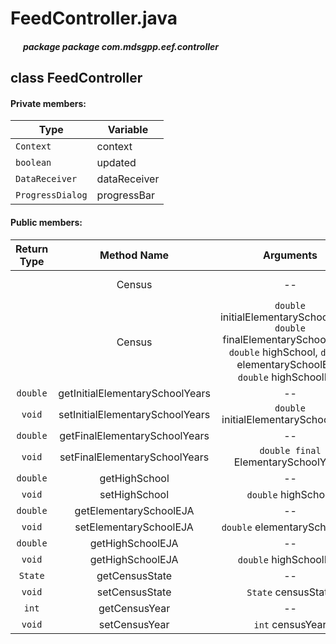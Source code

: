 # FeedController.java

##### &nbsp;&nbsp;&nbsp;&nbsp;&nbsp;&nbsp;package package com.mdsgpp.eef.controller

## class FeedController

#### Private members:

| Type     | Variable                     |
|----------|------------------------------|
| `Context` | context |
| `boolean` | updated   |
| `DataReceiver` | dataReceiver           |
| `ProgressDialog` | progressBar          |

#### Public members:

| Return Type |           Method Name           |                                                                        Arguments                                                                        |                Description                |
|:-----------:|:-------------------------------:|:-------------------------------------------------------------------------------------------------------------------------------------------------------:|:-----------------------------------------:|
|             |              Census             |                                                                            --                                                                           |            Standard constructor           |
|             |              Census             | `double` initialElementarySchoolYears, `double` finalElementarySchoolYears, `double` highSchool,  `double` elementarySchoolEJA,  `double` highSchoolEJA | Constructor with initialization arguments |
|   `double`  | getInitialElementarySchoolYears |                                                                            --                                                                           |                                           |
|    `void`   | setInitialElementarySchoolYears |                                                          `double` initialElementarySchoolYears                                                          |                                           |
|   `double`  |  getFinalElementarySchoolYears  |                                                                            --                                                                           |                                           |
|    `void`   |  setFinalElementarySchoolYears  |                                                           `double final` ElementarySchoolYears                                                          |                                           |
|   `double`  |          getHighSchool          |                                                                            --                                                                           |                                           |
|    `void`   |          setHighSchool          |                                                                   `double` highSchool                                                                   |                                           |
|   `double`  |      getElementarySchoolEJA     |                                                                            --                                                                           |                                           |
|    `void`   |      setElementarySchoolEJA     |                                                               `double` elementarySchoolEJA                                                              |                                           |
|   `double`  |         getHighSchoolEJA        |                                                                            --                                                                           |                                           |
|    `void`   |         getHighSchoolEJA        |                                                                  `double` highSchoolEJA                                                                 |                                           |
|   `State`   |          getCensusState         |                                                                            --                                                                           |                                           |
|    `void`   |          setCensusState         |                                                                   `State` censusState                                                                   |                                           |
|    `int`    |          getCensusYear          |                                                                            --                                                                           |                                           |
|    `void`   |          setCensusYear          |                                                                     `int` censusYear                                                                    |                                           |
